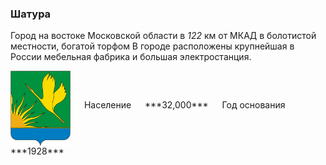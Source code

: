 <!--2021-10-30 00:47:59-->
### Шатура
Город на востоке Московской области в *122* км от МКАД в болотистой местности, богатой торфом
В городе расположены крупнейшая в России мебельная фабрика и большая электростанция.

<span class="dt">
  <img src="Shatura.gif" align="middle" width="96px"> &emsp; 
<span class="dtc">
  Население &emsp; ***32,000*** &emsp;
  Год&nbsp;основания &emsp; ***1928***
</span>
</span>